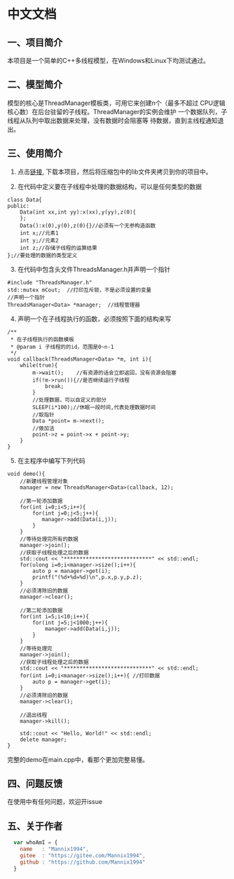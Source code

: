 # 中文文档
## 一、项目简介
本项目是一个简单的C++多线程模型，在Windows和Linux下均测试通过。

## 二、模型简介
模型的核心是ThreadManager模板类，可用它来创建n个（最多不超过
CPU逻辑核心数）在后台驻留的子线程。ThreadManager的实例会维护
一个数据队列，子线程从队列中取出数据来处理，没有数据时会阻塞等
待数据，直到主线程通知退出。

## 三、使用简介
1. 点击[链接](https://codeload.github.com/Mannix1994/AlwaysBusy/zip/ptr_no_create),
下载本项目，然后将压缩包中的lib文件夹拷贝到你的项目中。

2. 在代码中定义要在子线程中处理的数据结构，可以是任何类型的数据
```
class Data{
public:
    Data(int xx,int yy):x(xx),y(yy),z(0){
    };
    Data():x(0),y(0),z(0){}//必须有一个无参构造函数
    int x;//元素1
    int y;//元素2
    int z;//存储子线程的运算结果
};//要处理的数据的类型定义
``` 

3. 在代码中包含头文件ThreadsManager.h并声明一个指针
```cplusplus
#include "ThreadsManager.h"
std::mutex mCout;  //打印互斥锁，不是必须设置的变量
//声明一个指针
ThreadsManager<Data> *manager;  //线程管理器
```

4. 声明一个在子线程执行的函数，必须按照下面的结构来写
```cplusplus
/**
 * 在子线程执行的函数模板
 * @param i 子线程的的id，范围是0~n-1
 */
void callback(ThreadsManager<Data> *m, int i){
    while(true){
        m->wait();    //有资源的话会立即返回，没有资源会阻塞
        if(!m->run()){//是否继续运行子线程
            break;
        }
        //处理数据，可以自定义的部分
        SLEEP(i*100);//休眠一段时间,代表处理数据时间
        //取指针
        Data *point= m->next();
        //做加法
        point->z = point->x + point->y;
    }
}
```

5. 在主程序中编写下列代码
```cplusplus
void demo(){
    //新建线程管理对象
    manager = new ThreadsManager<Data>(callback, 12);

    //第一轮添加数据
    for(int i=0;i<5;i++){
        for(int j=0;j<5;j++){
           manager->add(Data(i,j));
        }
    }
    //等待处理完所有的数据
    manager->join();
    //获取子线程处理之后的数据
    std::cout << "****************************" << std::endl;
    for(ulong i=0;i<manager->size();i++){
        auto p = manager->get(i);
        printf("(%d+%d=%d)\n",p.x,p.y,p.z);
    }
    //必须清除旧的数据
    manager->clear();
    
    //第二轮添加数据
    for(int i=5;i<10;i++){
        for(int j=5;j<1000;j++){
            manager->add(Data(i,j));
        }
    }
    //等待处理完
    manager->join();
    //获取子线程处理之后的数据
    std::cout << "****************************" << std::endl;
    for(int i=0;i<manager->size();i++){ //打印数据
        auto p = manager->get(i);
    }
    //必须清除旧的数据
    manager->clear();

    //退出线程
    manager->kill();

    std::cout << "Hello, World!" << std::endl;
    delete manager;
}
```

完整的demo在main.cpp中，看那个更加完整易懂。

## 四、问题反馈
在使用中有任何问题，欢迎开issue

## 五、关于作者
```javascript
  var whoAmI = {
    name   : "Mannix1994",
    gitee  : "https://gitee.com/Mannix1994",
    github : "https://github.com/Mannix1994"
  }
```
